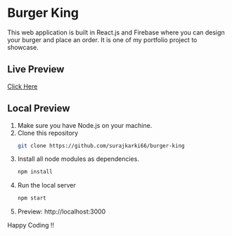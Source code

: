 # Burger King
This web application is built in React.js and Firebase where you can design your burger and place an order. It is one of my portfolio project to showcase.

## Live Preview
[Click Here](https://burger-king.vercel.app/)

## Local Preview
1. Make sure you have Node.js on your machine.
2. Clone this repository
   ```bash
   git clone https://github.com/surajkarki66/burger-king
   ```
3. Install all node modules as dependencies.
   ```bash
   npm install
   ```
4. Run the local server
   ```bash
   npm start
   ```
5. Preview: http://localhost:3000

Happy Coding !!
